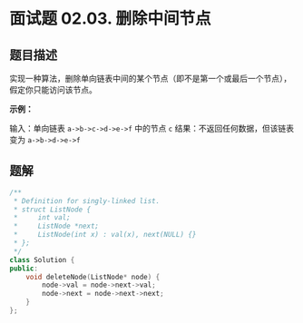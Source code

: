 # 面试题 02.03. 删除中间节点

## 题目描述

实现一种算法，删除单向链表中间的某个节点（即不是第一个或最后一个节点），假定你只能访问该节点。

**示例：**

输入：单向链表 `a->b->c->d->e->f` 中的节点 `c`
结果：不返回任何数据，但该链表变为 `a->b->d->e->f`

## 题解

```cpp
/**
 * Definition for singly-linked list.
 * struct ListNode {
 *     int val;
 *     ListNode *next;
 *     ListNode(int x) : val(x), next(NULL) {}
 * };
 */
class Solution {
public:
    void deleteNode(ListNode* node) {
        node->val = node->next->val;
        node->next = node->next->next;
    }
};
```